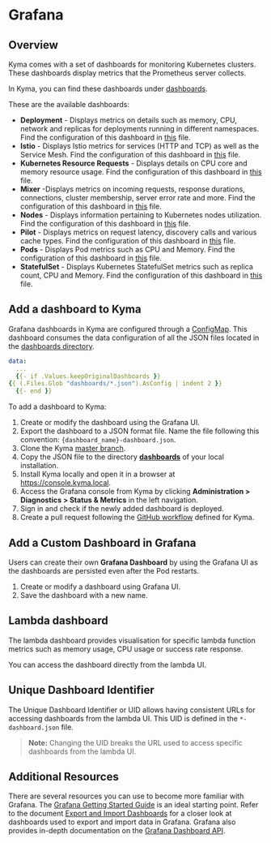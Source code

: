 # Grafana

## Overview

Kyma comes with a set of dashboards for monitoring Kubernetes clusters. These dashboards display metrics that the Prometheus server collects.

In Kyma, you can find these dashboards under [dashboards](dashboards/).

These are the available dashboards:

* **Deployment** - Displays metrics on details such as memory, CPU, network and replicas for deployments running in different namespaces. Find the configuration of this dashboard in [this](dashboards/deployment.yaml) file.
* **Istio** - Displays Istio metrics for services (HTTP and TCP) as well as the Service Mesh. Find the configuration of this dashboard in [this](dashboards/istio-mesh.yaml) file.
* **Kubernetes Resource Requests** - Displays details on CPU core and memory resource usage. Find the configuration of this dashboard in [this](dashboards/k8s-cluster-rsrc-use.yaml) file.
* **Mixer** -Displays metrics on incoming requests, response durations, connections, cluster membership, server error rate and more. Find the configuration of this dashboard in [this](dashboards/istio-mixer.yaml) file.
* **Nodes** - Displays information pertaining to Kubernetes nodes utilization. Find the configuration of this dashboard in [this](dashboards/nodes.yaml) file.
* **Pilot** - Displays metrics on request latency, discovery calls and various cache types. Find the configuration of this dashboard in [this](dashboards/istio-pilot.yaml) file.
* **Pods** - Displays Pod metrics such as CPU and Memory. Find the configuration of this dashboard in [this](dashboards/pods.yaml) file.
* **StatefulSet** - Displays Kubernetes StatefulSet metrics such as replica count, CPU and Memory. Find the configuration of this dashboard in [this](dashboards/statefulset.yaml) file.

## Add a dashboard to Kyma

Grafana dashboards in Kyma are configured through a [ConfigMap](dashboards-configmap.yaml). This dashboard consumes the data configuration of all the JSON files located in the [dashboards directory](dashboards/).

```yaml
data:
  ...
  {{- if .Values.keepOriginalDashboards }}
{{ (.Files.Glob "dashboards/*.json").AsConfig | indent 2 }}
  {{- end }}
```

To add a dashboard to Kyma:

1. Create or modify the dashboard using the Grafana UI.
2. Export the dashboard to a JSON format file. Name the file following this convention: `{dashboard_name}-dashboard.json`.
4. Clone the Kyma [master branch](https://github.com/kyma-project/kyma).
5. Copy the JSON file to the directory **[dashboards](dashboards/)** of your local installation.
6. Install Kyma locally and open it in a browser at https://console.kyma.local.
7. Access the Grafana console from Kyma by clicking **Administration > Diagnostics > Status & Metrics** in the left navigation.  
8. Sign in and check if the newly added dashboard is deployed.  
9. Create a pull request following the [GitHub workflow](https://github.com/kyma-project/community/blob/master/contributing/03-git-workflow.md) defined for Kyma.

## Add a Custom Dashboard in Grafana

Users can create their own **Grafana Dashboard** by using the Grafana UI as the dashboards are persisted even after the Pod restarts.

1. Create or modify a dashboard using Grafana UI.
2. Save the dashboard with a new name.

## Lambda dashboard

The lambda dashboard provides visualisation for specific lambda function metrics such as memory usage, CPU usage or success rate response.

You can access the dashboard directly from the lambda UI.

## Unique Dashboard Identifier

The Unique Dashboard Identifier or UID allows having consistent URLs for accessing dashboards from the lambda UI. 
This UID is defined in the `*-dashboard.json` file.

>**Note:** Changing the UID breaks the URL used to access specific dashboards from the lambda UI.

## Additional Resources

There are several resources you can use to become more familiar with Grafana. The [Grafana Getting Started Guide](http://docs.grafana.org/guides/getting_started/) is an ideal starting point. Refer to the document [Export and Import Dashboards](http://docs.grafana.org/reference/export_import/) for a closer look at dashboards used to export and import data in Grafana. Grafana also provides in-depth documentation on the [Grafana Dashboard API](http://docs.grafana.org/http_api/dashboard/).


